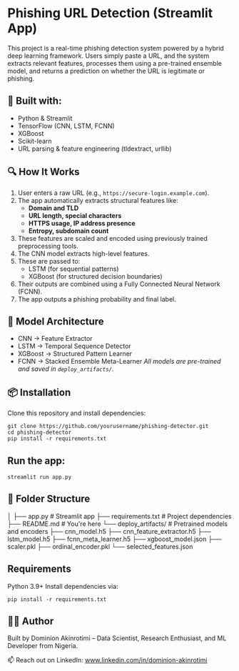 # Phishing URL Detection (Streamlit App)

This project is a real-time phishing detection system powered by a hybrid deep learning framework. Users simply paste a URL, and the system extracts relevant features, processes them using a pre-trained ensemble model, and returns a prediction on whether the URL is legitimate or phishing.

## 🚀 Built with:
- Python & Streamlit
- TensorFlow (CNN, LSTM, FCNN)
- XGBoost
- Scikit-learn
- URL parsing & feature engineering (tldextract, urllib)

## 🔍 How It Works
1. User enters a raw URL (e.g., `https://secure-login.example.com`).
2. The app automatically extracts structural features like:
   - **Domain and TLD**
   - **URL length, special characters**
   - **HTTPS usage, IP address presence**
   - **Entropy, subdomain count**
3. These features are scaled and encoded using previously trained preprocessing tools.
4. The CNN model extracts high-level features.
5. These are passed to:
   - LSTM (for sequential patterns)
   - XGBoost (for structured decision boundaries)
6. Their outputs are combined using a Fully Connected Neural Network (FCNN).
7. The app outputs a phishing probability and final label.

## 🧠 Model Architecture
- CNN → Feature Extractor
- LSTM → Temporal Sequence Detector
- XGBoost → Structured Pattern Learner
- FCNN → Stacked Ensemble Meta-Learner
_All models are pre-trained and saved in `deploy_artifacts/`._

## 📦 Installation
Clone this repository and install dependencies:
```
git clone https://github.com/yourusername/phishing-detector.git
cd phishing-detector
pip install -r requirements.txt
```

## Run the app:
```
streamlit run app.py
```

## 📁 Folder Structure

│
├── app.py                  # Streamlit app
├── requirements.txt        # Project dependencies
├── README.md               # You're here
└── deploy_artifacts/       # Pretrained models and encoders
    ├── cnn_model.h5
    ├── cnn_feature_extractor.h5
    ├── lstm_model.h5
    ├── fcnn_meta_learner.h5
    ├── xgboost_model.json
    ├── scaler.pkl
    ├── ordinal_encoder.pkl
    └── selected_features.json



## Requirements
Python 3.9+
Install dependencies via:
```
pip install -r requirements.txt
```

## 👨‍💻 Author
Built by Dominion Akinrotimi – Data Scientist, Research Enthusiast, and ML Developer from Nigeria.

📫 Reach out on LinkedIn: www.linkedin.com/in/dominion-akinrotimi
